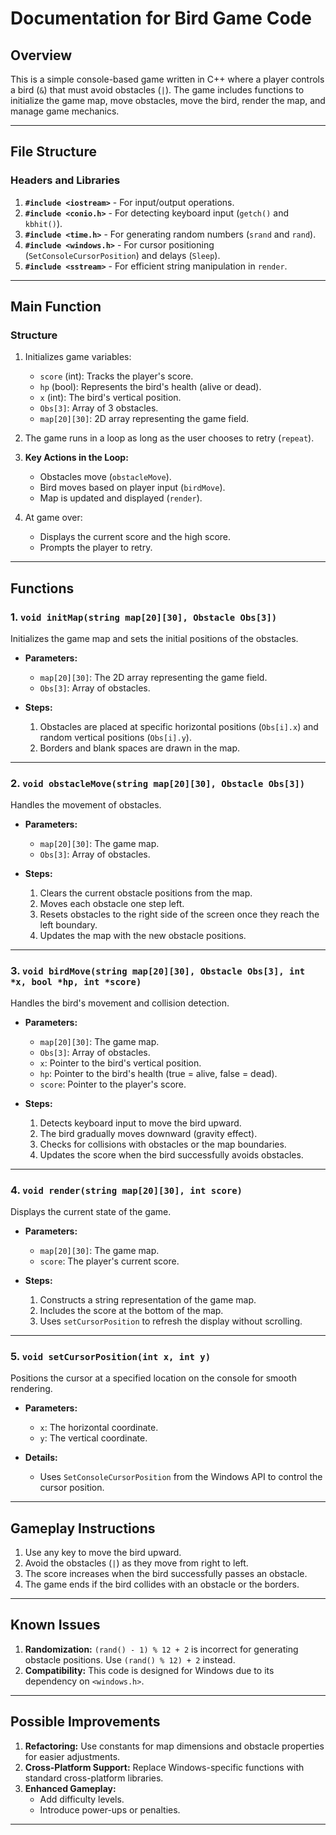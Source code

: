 
# **Documentation for Bird Game Code**

## **Overview**
This is a simple console-based game written in C++ where a player controls a bird (`&`) that must avoid obstacles (`|`). The game includes functions to initialize the game map, move obstacles, move the bird, render the map, and manage game mechanics.

---

## **File Structure**

### **Headers and Libraries**
1. **`#include <iostream>`** - For input/output operations.
2. **`#include <conio.h>`** - For detecting keyboard input (`getch()` and `kbhit()`).
3. **`#include <time.h>`** - For generating random numbers (`srand` and `rand`).
4. **`#include <windows.h>`** - For cursor positioning (`SetConsoleCursorPosition`) and delays (`Sleep`).
5. **`#include <sstream>`** - For efficient string manipulation in `render`.

---

## **Main Function**

### **Structure**
1. Initializes game variables:
   - `score` (int): Tracks the player's score.
   - `hp` (bool): Represents the bird's health (alive or dead).
   - `x` (int): The bird's vertical position.
   - `Obs[3]`: Array of 3 obstacles.
   - `map[20][30]`: 2D array representing the game field.

2. The game runs in a loop as long as the user chooses to retry (`repeat`).

3. **Key Actions in the Loop:**
   - Obstacles move (`obstacleMove`).
   - Bird moves based on player input (`birdMove`).
   - Map is updated and displayed (`render`).

4. At game over:
   - Displays the current score and the high score.
   - Prompts the player to retry.

---

## **Functions**

### 1. **`void initMap(string map[20][30], Obstacle Obs[3])`**
Initializes the game map and sets the initial positions of the obstacles.

- **Parameters:**
  - `map[20][30]`: The 2D array representing the game field.
  - `Obs[3]`: Array of obstacles.

- **Steps:**
  1. Obstacles are placed at specific horizontal positions (`Obs[i].x`) and random vertical positions (`Obs[i].y`).
  2. Borders and blank spaces are drawn in the map.

---

### 2. **`void obstacleMove(string map[20][30], Obstacle Obs[3])`**
Handles the movement of obstacles.

- **Parameters:**
  - `map[20][30]`: The game map.
  - `Obs[3]`: Array of obstacles.

- **Steps:**
  1. Clears the current obstacle positions from the map.
  2. Moves each obstacle one step left.
  3. Resets obstacles to the right side of the screen once they reach the left boundary.
  4. Updates the map with the new obstacle positions.

---

### 3. **`void birdMove(string map[20][30], Obstacle Obs[3], int *x, bool *hp, int *score)`**
Handles the bird's movement and collision detection.

- **Parameters:**
  - `map[20][30]`: The game map.
  - `Obs[3]`: Array of obstacles.
  - `x`: Pointer to the bird's vertical position.
  - `hp`: Pointer to the bird's health (true = alive, false = dead).
  - `score`: Pointer to the player's score.

- **Steps:**
  1. Detects keyboard input to move the bird upward.
  2. The bird gradually moves downward (gravity effect).
  3. Checks for collisions with obstacles or the map boundaries.
  4. Updates the score when the bird successfully avoids obstacles.

---

### 4. **`void render(string map[20][30], int score)`**
Displays the current state of the game.

- **Parameters:**
  - `map[20][30]`: The game map.
  - `score`: The player's current score.

- **Steps:**
  1. Constructs a string representation of the game map.
  2. Includes the score at the bottom of the map.
  3. Uses `setCursorPosition` to refresh the display without scrolling.

---

### 5. **`void setCursorPosition(int x, int y)`**
Positions the cursor at a specified location on the console for smooth rendering.

- **Parameters:**
  - `x`: The horizontal coordinate.
  - `y`: The vertical coordinate.

- **Details:**
  - Uses `SetConsoleCursorPosition` from the Windows API to control the cursor position.

---

## **Gameplay Instructions**
1. Use any key to move the bird upward.
2. Avoid the obstacles (`|`) as they move from right to left.
3. The score increases when the bird successfully passes an obstacle.
4. The game ends if the bird collides with an obstacle or the borders.

---

## **Known Issues**
1. **Randomization:** `(rand() - 1) % 12 + 2` is incorrect for generating obstacle positions. Use `(rand() % 12) + 2` instead.
2. **Compatibility:** This code is designed for Windows due to its dependency on `<windows.h>`.

--- 

## **Possible Improvements**
1. **Refactoring:** Use constants for map dimensions and obstacle properties for easier adjustments.
2. **Cross-Platform Support:** Replace Windows-specific functions with standard cross-platform libraries.
3. **Enhanced Gameplay:**
   - Add difficulty levels.
   - Introduce power-ups or penalties.

---
